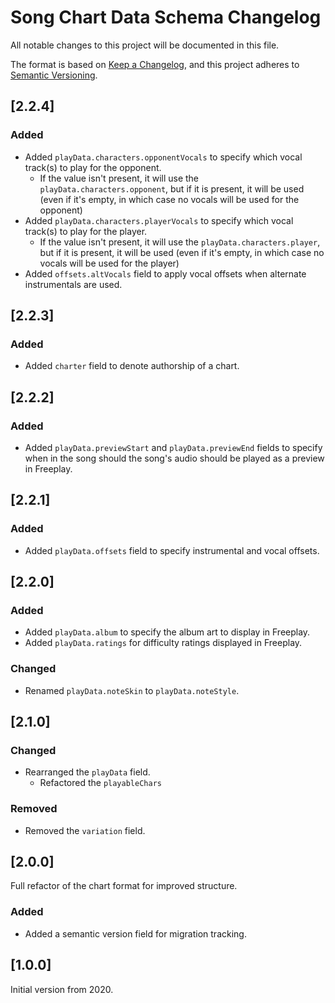 # Song Chart Data Schema Changelog

All notable changes to this project will be documented in this file.

The format is based on [Keep a Changelog](https://keepachangelog.com/en/1.0.0/),
and this project adheres to [Semantic Versioning](https://semver.org/spec/v2.0.0.html).

## [2.2.4]
### Added
- Added `playData.characters.opponentVocals` to specify which vocal track(s) to play for the opponent.
  - If the value isn't present, it will use the `playData.characters.opponent`, but if it is present, it will be used (even if it's empty, in which case no vocals will be used for the opponent)
- Added `playData.characters.playerVocals` to specify which vocal track(s) to play for the player.
  - If the value isn't present, it will use the `playData.characters.player`, but if it is present, it will be used (even if it's empty, in which case no vocals will be used for the player)
- Added `offsets.altVocals` field to apply vocal offsets when alternate instrumentals are used.


## [2.2.3]
### Added
- Added `charter` field to denote authorship of a chart.

## [2.2.2]
### Added
- Added `playData.previewStart` and `playData.previewEnd` fields to specify when in the song should the song's audio should be played as a preview in Freeplay.

## [2.2.1]
### Added
- Added `playData.offsets` field to specify instrumental and vocal offsets.

## [2.2.0]
### Added
- Added `playData.album` to specify the album art to display in Freeplay.
- Added `playData.ratings` for difficulty ratings displayed in Freeplay.
### Changed
- Renamed `playData.noteSkin` to `playData.noteStyle`.

## [2.1.0]
### Changed
- Rearranged the `playData` field.
  - Refactored the `playableChars`
### Removed
- Removed the `variation` field.

## [2.0.0]
Full refactor of the chart format for improved structure.
### Added
- Added a semantic version field for migration tracking.

## [1.0.0]
Initial version from 2020.
